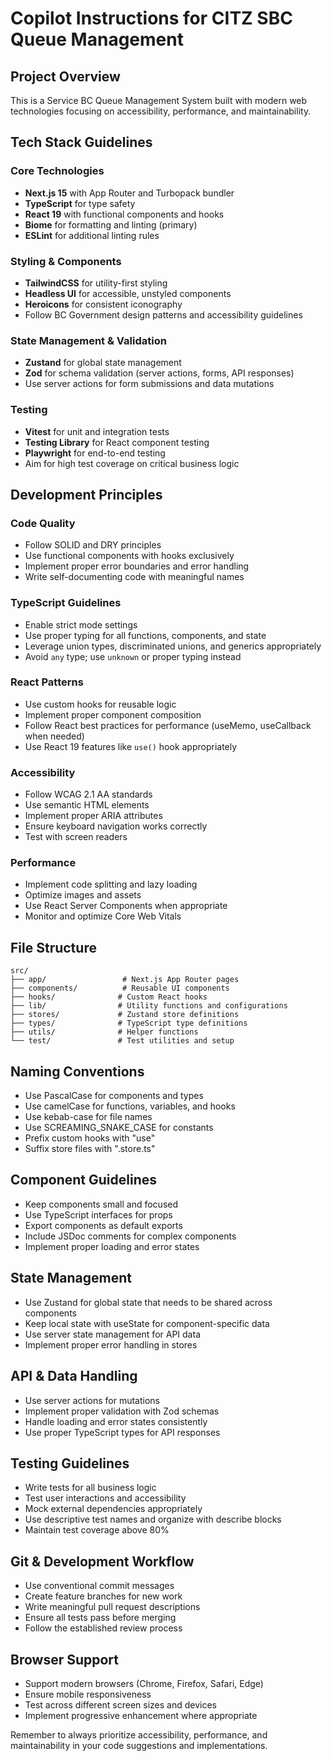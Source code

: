 # Copilot Instructions for CITZ SBC Queue Management

## Project Overview
This is a Service BC Queue Management System built with modern web technologies focusing on accessibility, performance, and maintainability.

## Tech Stack Guidelines

### Core Technologies
- **Next.js 15** with App Router and Turbopack bundler
- **TypeScript** for type safety
- **React 19** with functional components and hooks
- **Biome** for formatting and linting (primary)
- **ESLint** for additional linting rules

### Styling & Components
- **TailwindCSS** for utility-first styling
- **Headless UI** for accessible, unstyled components
- **Heroicons** for consistent iconography
- Follow BC Government design patterns and accessibility guidelines

### State Management & Validation
- **Zustand** for global state management
- **Zod** for schema validation (server actions, forms, API responses)
- Use server actions for form submissions and data mutations

### Testing
- **Vitest** for unit and integration tests
- **Testing Library** for React component testing
- **Playwright** for end-to-end testing
- Aim for high test coverage on critical business logic

## Development Principles

### Code Quality
- Follow SOLID and DRY principles
- Use functional components with hooks exclusively
- Implement proper error boundaries and error handling
- Write self-documenting code with meaningful names

### TypeScript Guidelines
- Enable strict mode settings
- Use proper typing for all functions, components, and state
- Leverage union types, discriminated unions, and generics appropriately
- Avoid `any` type; use `unknown` or proper typing instead

### React Patterns
- Use custom hooks for reusable logic
- Implement proper component composition
- Follow React best practices for performance (useMemo, useCallback when needed)
- Use React 19 features like `use()` hook appropriately

### Accessibility
- Follow WCAG 2.1 AA standards
- Use semantic HTML elements
- Implement proper ARIA attributes
- Ensure keyboard navigation works correctly
- Test with screen readers

### Performance
- Implement code splitting and lazy loading
- Optimize images and assets
- Use React Server Components when appropriate
- Monitor and optimize Core Web Vitals

## File Structure
```
src/
├── app/                 # Next.js App Router pages
├── components/          # Reusable UI components
├── hooks/              # Custom React hooks
├── lib/                # Utility functions and configurations
├── stores/             # Zustand store definitions
├── types/              # TypeScript type definitions
├── utils/              # Helper functions
└── test/               # Test utilities and setup
```

## Naming Conventions
- Use PascalCase for components and types
- Use camelCase for functions, variables, and hooks
- Use kebab-case for file names
- Use SCREAMING_SNAKE_CASE for constants
- Prefix custom hooks with "use"
- Suffix store files with ".store.ts"

## Component Guidelines
- Keep components small and focused
- Use TypeScript interfaces for props
- Export components as default exports
- Include JSDoc comments for complex components
- Implement proper loading and error states

## State Management
- Use Zustand for global state that needs to be shared across components
- Keep local state with useState for component-specific data
- Use server state management for API data
- Implement proper error handling in stores

## API & Data Handling
- Use server actions for mutations
- Implement proper validation with Zod schemas
- Handle loading and error states consistently
- Use proper TypeScript types for API responses

## Testing Guidelines
- Write tests for all business logic
- Test user interactions and accessibility
- Mock external dependencies appropriately
- Use descriptive test names and organize with describe blocks
- Maintain test coverage above 80%

## Git & Development Workflow
- Use conventional commit messages
- Create feature branches for new work
- Write meaningful pull request descriptions
- Ensure all tests pass before merging
- Follow the established review process

## Browser Support
- Support modern browsers (Chrome, Firefox, Safari, Edge)
- Ensure mobile responsiveness
- Test across different screen sizes and devices
- Implement progressive enhancement where appropriate

Remember to always prioritize accessibility, performance, and maintainability in your code suggestions and implementations.
